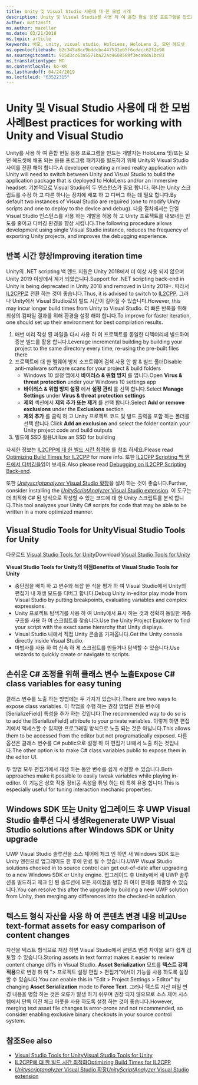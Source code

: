 ```yaml
---
title: Unity 및 Visual Studio 사용에 대 한 모범 사례
description: Unity 및 Visual Studio를 사용 하 여 혼합 현실 응용 프로그램을 만드는 워크플로를 간소화 하기 위한 팁과 요령.
author: mattzmsft
ms.author: mazeller
ms.date: 03/21/2018
ms.topic: article
keywords: 배포, unity, visual studio, HoloLens, HoloLens 2, 모던 헤드셋
ms.openlocfilehash: b2c345a8cc9bddcbc447531eb5f6cdacc62f2e98
ms.sourcegitcommit: 915d3cc63a5571ba22ac4608589f3eca8da1bc81
ms.translationtype: MT
ms.contentlocale: ko-KR
ms.lasthandoff: 04/24/2019
ms.locfileid: "63522315"
---
```

# <a name="best-practices-for-working-with-unity-and-visual-studio"></a><span data-ttu-id="6b16f-104">Unity 및 Visual Studio 사용에 대 한 모범 사례</span><span class="sxs-lookup"><span data-stu-id="6b16f-104">Best practices for working with Unity and Visual Studio</span></span>

<span data-ttu-id="6b16f-105">Unity를 사용 하 여 혼합 현실 응용 프로그램을 만드는 개발자는 HoloLens 및/또는 모던 헤드셋에 배포 되는 응용 프로그램 패키지를 빌드하기 위해 Unity와 Visual Studio 사이를 전환 해야 합니다.</span><span class="sxs-lookup"><span data-stu-id="6b16f-105">A developer creating a mixed reality application with Unity will need to switch between Unity and Visual Studio to build the application package that is deployed to HoloLens and/or an immersive headset.</span></span> <span data-ttu-id="6b16f-106">기본적으로 Visual Studio의 두 인스턴스가 필요 합니다. 하나는 Unity 스크립트를 수정 하 고 다른 하나는 장치에 배포 하 고 디버그 하는 데 필요 합니다.</span><span class="sxs-lookup"><span data-stu-id="6b16f-106">By default two instances of Visual Studio are required (one to modify Unity scripts and one to deploy to the device and debug).</span></span> <span data-ttu-id="6b16f-107">다음 절차에서는 단일 Visual Studio 인스턴스를 사용 하는 개발을 허용 하 고 Unity 프로젝트를 내보내는 빈도를 줄이고 디버깅 환경을 향상 시킵니다.</span><span class="sxs-lookup"><span data-stu-id="6b16f-107">The following procedure allows development using single Visual Studio instance, reduces the frequency of exporting Unity projects, and improves the debugging experience.</span></span>

## <a name="improving-iteration-time"></a><span data-ttu-id="6b16f-108">반복 시간 향상</span><span class="sxs-lookup"><span data-stu-id="6b16f-108">Improving iteration time</span></span>

<span data-ttu-id="6b16f-109">Unity의 .NET scripting 백 엔드 지원은 Unity 2018에서 더 이상 사용 되지 않으며 Unity 2019 이상에서 제거 되었습니다.</span><span class="sxs-lookup"><span data-stu-id="6b16f-109">Support for .NET scripting back-end in Unity is being deprecated in Unity 2018 and removed in Unity 2019+.</span></span> <span data-ttu-id="6b16f-110">따라서 [IL2CPP](https://docs.unity3d.com/Manual/IL2CPP.html)로 전환 하는 것이 좋습니다.</span><span class="sxs-lookup"><span data-stu-id="6b16f-110">Thus, it is advised to switch to [IL2CPP](https://docs.unity3d.com/Manual/IL2CPP.html).</span></span> <span data-ttu-id="6b16f-111">그러나 Unity에서 Visual Studio로의 빌드 시간이 길어질 수 있습니다.</span><span class="sxs-lookup"><span data-stu-id="6b16f-111">However, this may incur longer build times from Unity to Visual Studio.</span></span> <span data-ttu-id="6b16f-112">더 빠른 반복을 위해 최상의 컴파일 결과를 위해 환경을 설정 해야 합니다.</span><span class="sxs-lookup"><span data-stu-id="6b16f-112">To improve for faster iteration, one should set up their environment for best compilation results.</span></span>

1) <span data-ttu-id="6b16f-113">매번 미리 작성 된 파일을 다시 사용 하 여 프로젝트를 동일한 디렉터리에 빌드하여 증분 빌드를 활용 합니다.</span><span class="sxs-lookup"><span data-stu-id="6b16f-113">Leverage incremental building by building your project to the same directory every time, re-using the pre-built files there</span></span>
2) <span data-ttu-id="6b16f-114">프로젝트에 대 한 맬웨어 방지 소프트웨어 검색 사용 안 함 & 빌드 폴더</span><span class="sxs-lookup"><span data-stu-id="6b16f-114">Disable anti-malware software scans for your project & build folders</span></span>
   - <span data-ttu-id="6b16f-115">Windows 10 설정 앱에서 **바이러스 & 위협 방지** 를 엽니다.</span><span class="sxs-lookup"><span data-stu-id="6b16f-115">Open **Virus & threat protection** under your Windows 10 settings app</span></span>
   - <span data-ttu-id="6b16f-116">**바이러스 & 위협 방지 설정** 에서 **설정 관리** 를 선택 합니다.</span><span class="sxs-lookup"><span data-stu-id="6b16f-116">Select **Manage Settings** under **Virus & threat protection settings**</span></span>
   - <span data-ttu-id="6b16f-117">**제외** 섹션에서 **제외 추가 또는 제거** 를 선택 합니다.</span><span class="sxs-lookup"><span data-stu-id="6b16f-117">Select **Add or remove exclusions** under the **Exclusions** section</span></span>
   - <span data-ttu-id="6b16f-118">**제외 추가** 를 클릭 하 고 Unity 프로젝트 코드 및 빌드 출력을 포함 하는 폴더를 선택 합니다.</span><span class="sxs-lookup"><span data-stu-id="6b16f-118">Click **Add an exclusion** and select the folder contain your Unity project code and build outputs</span></span>
3) <span data-ttu-id="6b16f-119">빌드에 SSD 활용</span><span class="sxs-lookup"><span data-stu-id="6b16f-119">Utilize an SSD for building</span></span>

<span data-ttu-id="6b16f-120">자세한 정보는 [IL2CPP에 대 한 빌드 시간 최적화](https://docs.unity3d.com/Manual/IL2CPP-OptimizingBuildTimes.html) 를 참조 하세요.</span><span class="sxs-lookup"><span data-stu-id="6b16f-120">Please read [Optimizing Build Times for IL2CPP](https://docs.unity3d.com/Manual/IL2CPP-OptimizingBuildTimes.html) for more info.</span></span> <span data-ttu-id="6b16f-121">또한 [IL2CPP Scripting 백 엔드에서 디버깅을](https://docs.unity3d.com/Manual/windowsstore-debugging-il2cpp.html)읽어 보세요.</span><span class="sxs-lookup"><span data-stu-id="6b16f-121">Also please read [Debugging on IL2CPP Scripting Back-end](https://docs.unity3d.com/Manual/windowsstore-debugging-il2cpp.html).</span></span>

<span data-ttu-id="6b16f-122">또한 [ *Unityscriptanalyzer* Visual Studio 확장](https://github.com/Microsoft/MixedRealityCompanionKit/tree/master/UnityScriptAnalyzer)을 설치 하는 것이 좋습니다.</span><span class="sxs-lookup"><span data-stu-id="6b16f-122">Further, consider installing the [*UnityScriptAnalyzer* Visual Studio extension](https://github.com/Microsoft/MixedRealityCompanionKit/tree/master/UnityScriptAnalyzer).</span></span> <span data-ttu-id="6b16f-123">이 도구는 더 최적화 C# 된 방식으로 작성할 수 있는 코드에 대 한 Unity 스크립트를 분석 합니다.</span><span class="sxs-lookup"><span data-stu-id="6b16f-123">This tool analyzes your Unity C# scripts for code that may be able to be written in a more optimized manner.</span></span>

## <a name="visual-studio-tools-for-unity"></a><span data-ttu-id="6b16f-124">Visual Studio Tools for Unity</span><span class="sxs-lookup"><span data-stu-id="6b16f-124">Visual Studio Tools for Unity</span></span>

<span data-ttu-id="6b16f-125">다운로드 [Visual Studio Tools for Unity](https://docs.microsoft.com/en-us/visualstudio/cross-platform/getting-started-with-visual-studio-tools-for-unity?view=vs-2019)</span><span class="sxs-lookup"><span data-stu-id="6b16f-125">Download [Visual Studio Tools for Unity](https://docs.microsoft.com/en-us/visualstudio/cross-platform/getting-started-with-visual-studio-tools-for-unity?view=vs-2019)</span></span>

<span data-ttu-id="6b16f-126">**Visual Studio Tools for Unity의 이점**</span><span class="sxs-lookup"><span data-stu-id="6b16f-126">**Benefits of Visual Studio Tools for Unity**</span></span>
* <span data-ttu-id="6b16f-127">중단점을 배치 하 고 변수와 복잡 한 식을 평가 하 여 Visual Studio에서 Unity의 편집기 내 재생 모드를 디버그 합니다.</span><span class="sxs-lookup"><span data-stu-id="6b16f-127">Debug Unity in-editor play mode from Visual Studio by putting breakpoints, evaluating variables and complex expressions.</span></span>
* <span data-ttu-id="6b16f-128">Unity 프로젝트 탐색기를 사용 하 여 Unity에서 표시 하는 것과 정확히 동일한 계층 구조를 사용 하 여 스크립트를 찾습니다.</span><span class="sxs-lookup"><span data-stu-id="6b16f-128">Use the Unity Project Explorer to find your script with the exact same hierarchy that Unity displays.</span></span>
* <span data-ttu-id="6b16f-129">Visual Studio 내에서 직접 Unity 콘솔을 가져옵니다.</span><span class="sxs-lookup"><span data-stu-id="6b16f-129">Get the Unity console directly inside Visual Studio.</span></span>
* <span data-ttu-id="6b16f-130">마법사를 사용 하 여 신속 하 게 스크립트를 만들거나 탐색할 수 있습니다.</span><span class="sxs-lookup"><span data-stu-id="6b16f-130">Use wizards to quickly create or navigate to scripts.</span></span>

## <a name="expose-c-class-variables-for-easy-tuning"></a><span data-ttu-id="6b16f-131">손쉬운 C# 조정을 위해 클래스 변수 노출</span><span class="sxs-lookup"><span data-stu-id="6b16f-131">Expose C# class variables for easy tuning</span></span>

<span data-ttu-id="6b16f-132">클래스 변수를 노출 하는 방법에는 두 가지가 있습니다.</span><span class="sxs-lookup"><span data-stu-id="6b16f-132">There are two ways to expose class variables.</span></span> <span data-ttu-id="6b16f-133">이 작업을 수행 하는 권장 방법은 전용 변수에 [SerializeField] 특성을 추가 하는 것입니다.</span><span class="sxs-lookup"><span data-stu-id="6b16f-133">The recommended way to do so is to add the [SerializeField] attribute to your private variables.</span></span> <span data-ttu-id="6b16f-134">이렇게 하면 편집기에서 액세스할 수 있지만 프로그래밍 방식으로 노출 되는 것은 아닙니다.</span><span class="sxs-lookup"><span data-stu-id="6b16f-134">This allows them to be accessed from the editor but not programatically exposed.</span></span>  <span data-ttu-id="6b16f-135">다른 옵션은 클래스 변수를 C# public으로 설정 하 여 편집기 UI에서 노출 하는 것입니다.</span><span class="sxs-lookup"><span data-stu-id="6b16f-135">The other option is to make C# class variables public to expose them in the editor UI.</span></span> 

<span data-ttu-id="6b16f-136">두 방법 모두 편집기에서 재생 하는 동안 변수를 쉽게 수정할 수 있습니다.</span><span class="sxs-lookup"><span data-stu-id="6b16f-136">Both approaches make it possible to easily tweak variables while playing in-editor.</span></span> <span data-ttu-id="6b16f-137">이 기능은 상호 작용 정비공 속성을 튜닝 하는 데 특히 유용 합니다.</span><span class="sxs-lookup"><span data-stu-id="6b16f-137">This is especially useful for tuning interaction mechanic properties.</span></span>

## <a name="regenerate-uwp-visual-studio-solutions-after-windows-sdk-or-unity-upgrade"></a><span data-ttu-id="6b16f-138">Windows SDK 또는 Unity 업그레이드 후 UWP Visual Studio 솔루션 다시 생성</span><span class="sxs-lookup"><span data-stu-id="6b16f-138">Regenerate UWP Visual Studio solutions after Windows SDK or Unity upgrade</span></span>

<span data-ttu-id="6b16f-139">UWP Visual Studio 솔루션을 소스 제어에 체크 인 하면 새 Windows SDK 또는 Unity 엔진으로 업그레이드 한 후에 만료 될 수 있습니다.</span><span class="sxs-lookup"><span data-stu-id="6b16f-139">UWP Visual Studio solutions checked in to source control can get out-of-date after upgrading to a new Windows SDK or Unity engine.</span></span> <span data-ttu-id="6b16f-140">업그레이드 후 Unity에서 새 UWP 솔루션을 빌드하고 체크 인 된 솔루션에 모든 차이점을 병합 하 여이 문제를 해결할 수 있습니다.</span><span class="sxs-lookup"><span data-stu-id="6b16f-140">You can resolve this after the upgrade by building a new UWP solution from Unity, then merging any differences into the checked-in solution.</span></span>

## <a name="use-text-format-assets-for-easy-comparison-of-content-changes"></a><span data-ttu-id="6b16f-141">텍스트 형식 자산을 사용 하 여 콘텐츠 변경 내용 비교</span><span class="sxs-lookup"><span data-stu-id="6b16f-141">Use text-format assets for easy comparison of content changes</span></span>

<span data-ttu-id="6b16f-142">자산을 텍스트 형식으로 저장 하면 Visual Studio에서 콘텐츠 변경 차이을 보다 쉽게 검토할 수 있습니다.</span><span class="sxs-lookup"><span data-stu-id="6b16f-142">Storing assets in text format makes it easier to review content change diffs in Visual Studio.</span></span> <span data-ttu-id="6b16f-143">**Asset Serialization** 모드를 **텍스트 강제 적용**으로 변경 하 여 "> 프로젝트 설정 편집 > 편집기"에서이 기능을 사용 하도록 설정할 수 있습니다.</span><span class="sxs-lookup"><span data-stu-id="6b16f-143">You can enable this in "Edit > Project Settings > Editor" by changing **Asset Serialization** mode to **Force Text**.</span></span> <span data-ttu-id="6b16f-144">그러나 텍스트 자산 파일 변경 내용을 병합 하는 것은 오류가 발생 하기 쉬우며 권장 되지 않으므로 소스 제어 시스템에서 단독 이진 체크 아웃을 사용 하도록 설정 하는 것이 좋습니다.</span><span class="sxs-lookup"><span data-stu-id="6b16f-144">However, merging text asset file changes is error-prone and not recommended, so consider enabling exclusive binary checkouts in your source control system.</span></span>

## <a name="see-also"></a><span data-ttu-id="6b16f-145">참조</span><span class="sxs-lookup"><span data-stu-id="6b16f-145">See also</span></span>
- [<span data-ttu-id="6b16f-146">Visual Studio Tools for Unity</span><span class="sxs-lookup"><span data-stu-id="6b16f-146">Visual Studio Tools for Unity</span></span>](https://visualstudiogallery.msdn.microsoft.com/8d26236e-4a64-4d64-8486-7df95156aba9)
- [<span data-ttu-id="6b16f-147">IL2CPP에 대 한 빌드 시간 최적화</span><span class="sxs-lookup"><span data-stu-id="6b16f-147">Optimizing Build Times for IL2CPP</span></span>](https://docs.unity3d.com/Manual/IL2CPP-OptimizingBuildTimes.html)
- [<span data-ttu-id="6b16f-148">*Unityscriptanalyzer* Visual Studio 확장</span><span class="sxs-lookup"><span data-stu-id="6b16f-148">*UnityScriptAnalyzer* Visual Studio extension</span></span>](https://github.com/Microsoft/MixedRealityCompanionKit/tree/master/UnityScriptAnalyzer)
